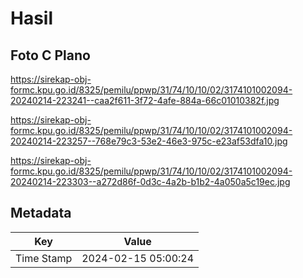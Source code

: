 # Hasil

## Foto C Plano

https://sirekap-obj-formc.kpu.go.id/8325/pemilu/ppwp/31/74/10/10/02/3174101002094-20240214-223241--caa2f611-3f72-4afe-884a-66c01010382f.jpg

https://sirekap-obj-formc.kpu.go.id/8325/pemilu/ppwp/31/74/10/10/02/3174101002094-20240214-223257--768e79c3-53e2-46e3-975c-e23af53dfa10.jpg

https://sirekap-obj-formc.kpu.go.id/8325/pemilu/ppwp/31/74/10/10/02/3174101002094-20240214-223303--a272d86f-0d3c-4a2b-b1b2-4a050a5c19ec.jpg


## Metadata

| Key        | Value               |
| ---------- | ------------------- |
| Time Stamp | 2024-02-15 05:00:24 |



